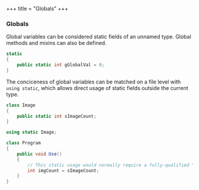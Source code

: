 +++
title = "Globals"
+++

### Globals
	
Global variables can be considered static fields of an unnamed type. Global methods and mixins can also be defined.

```C#
static
{
	public static int gGlobalVal = 0;
}
```

The conciceness of global variables can be matched on a file level with `using static`, which allows direct usage of static fields outside the current type.

```C#
class Image
{
	public static int sImageCount;
}

using static Image;

class Program
{
	public void Use()
	{
		// This static usage would normally require a fully-qualified "Image.sImageCount";
		int imgCount = sImageCount;
	}
}

```